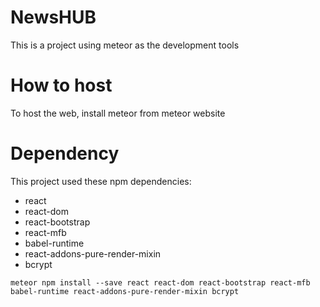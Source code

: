 # NewsHUB
This is a project using meteor as the development tools 

# How to host
To host the web, install meteor from meteor website

# Dependency
This project used these npm dependencies:
  - react
  - react-dom
  - react-bootstrap
  - react-mfb
  - babel-runtime
  - react-addons-pure-render-mixin
  - bcrypt
  
```
meteor npm install --save react react-dom react-bootstrap react-mfb babel-runtime react-addons-pure-render-mixin bcrypt
```
